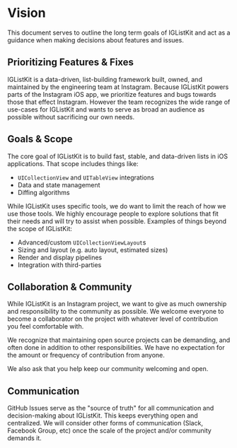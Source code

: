 # Vision

This document serves to outline the long term goals of IGListKit and act as a guidance when making decisions about features and issues.

## Prioritizing Features & Fixes

IGListKit is a data-driven, list-building framework built, owned, and maintained by the engineering team at Instagram. Because IGListKit powers parts of the Instagram iOS app, we prioritize features and bugs towards those that effect Instagram. However the team recognizes the wide range of use-cases for IGListKit and wants to serve as broad an audience as possible without sacrificing our own needs.

## Goals & Scope

The core goal of IGListKit is to build fast, stable, and data-driven lists in iOS applications. That scope includes things like:

- `UICollectionView` and `UITableView` integrations
- Data and state management
- Diffing algorithms

While IGListKit uses specific tools, we do want to limit the reach of how we use those tools. We highly encourage people to explore solutions that fit their needs and will try to assist when possible. Examples of things beyond the scope of IGListKit:

- Advanced/custom `UICollectionViewLayout`s
- Sizing and layout (e.g. auto layout, estimated sizes)
- Render and display pipelines
- Integration with third-parties

## Collaboration & Community

While IGListKit is an Instagram project, we want to give as much ownership and responsibility to the community as possible. We welcome everyone to become a collaborator on the project with whatever level of contribution you feel comfortable with.

We recognize that maintaining open source projects can be demanding, and often done in addition to other responsibilities. We have no expectation for the amount or frequency of contribution from anyone.

We also ask that you help keep our community welcoming and open.

## Communication

GitHub Issues serve as the "source of truth" for all communication and decision-making about IGListKit. This keeps everything open and centralized. We will consider other forms of communication (Slack, Facebook Group, etc) once the scale of the project and/or community demands it.
